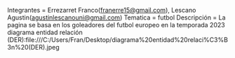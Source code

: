 Integrantes = Errezarret Franco(franerre15@gmail.com), Lescano Agustin(agustinlescanouni@gmail.com)
Tematica = futbol
Descripción = La pagina se basa en los goleadores del futbol europeo en la temporada 2023
diagrama entidad relación (DER):file:///C:/Users/Fran/Desktop/diagrama%20entidad%20relaci%C3%B3n%20(DER).jpeg